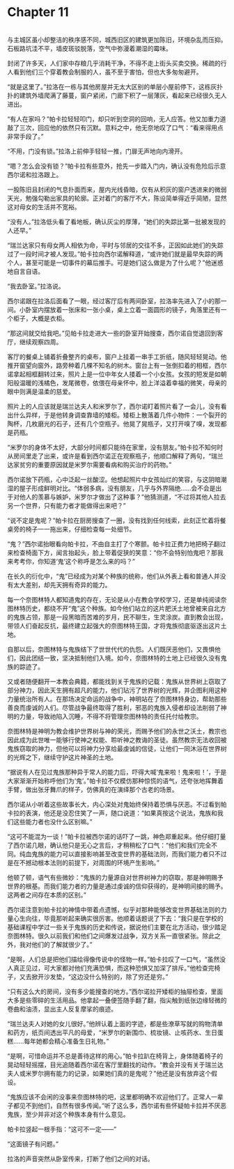 # Chapter 11

<br>
与主城区虽小却整洁的秩序感不同，城西旧区的建筑更加陈旧，环境杂乱而压抑。石板路坑洼不平，墙皮斑驳脱落，空气中弥漫着潮湿的霉味。

封闭了许多天，人们家中存粮几乎消耗干净，不得不走上街头买卖交换。稀疏的行人看到他们三个穿着教会制服的人，虽不至于害怕，但也大多匆匆避开。

“就是这里了。”拉洛在一栋与其他房屋并无太大区别的单层小屋前停下，这栋灰扑扑的建筑外墙爬满了藤蔓，窗户紧闭，门廊下积了一层薄灰，看起来已经很久无人进出。

“有人在家吗？”帕卡拉轻轻叩门，却只听到空洞的回响，无人应答。他又加重力道敲了三次，回应他的依然只有沉默。意料之中，他无奈地叹了口气：“看来得用点非常手段了。”

“不用，门没有锁。”拉洛上前伸手轻轻一推，门扉无声地向内滑开。

“嗯？怎么会没有锁？”帕卡拉有些意外，抢先一步踏入门内，确认没有危险后示意西尔诺和拉洛跟上。

一股陈旧且封闭的气息扑面而来，屋内光线昏暗，仅有从积灰的窗户透进来的微弱天光，勉强勾勒出家具的轮廓。正对着门的客厅不大，陈设简单得近乎简陋，显然这对母女的生活并不宽裕。

“没有人。”拉洛低头看了看地板，确认灰尘的厚薄，“她们的失踪比第一批被发现的人还早。”

“瑞兰达家只有母女两人相依为命，平时与邻居的交往不多，正因如此她们的失踪过了一段时间才被人发现。”帕卡拉向西尔诺解释道，“或许她们就是最早失踪的两个人，甚至可能是一切事件的幕后推手。可是她们这么做是为了什么呢？”他迷惑地自言自语。

“我去卧室。”拉洛说。

西尔诺跟在拉洛后面看了一眼，经过客厅后有两间卧室，拉洛率先进入了小的那一间。小卧室内摆放着一张床和一张小桌，桌上立着一面圆形的镜子，角落里还有一个柜子，大概是衣柜。

“那这间就交给我吧。”见帕卡拉走进大一些的卧室开始搜查，西尔诺自觉退回到客厅，继续观察四周。

客厅的餐桌上铺着折叠整齐的桌布，窗户上挂着一串手工折纸，随风轻轻晃动。他推开窗望向窗外，路旁种着几棵不知名的树木。窗台上有一张倒扣着的相框，西尔诺拿起相框翻转过来，照片上是一位中年女人搂着一个小女孩。女孩的短发是如朝阳般温暖的浅橘色，发尾微卷，依偎在母亲怀中，脸上洋溢着幸福的微笑，母亲的眼中则满是温柔的慈爱。

照片上的人应该就是瑞兰达夫人和米罗尔了，西尔诺盯着照片看了一会儿，没有看出什么异样，于是他转身调查靠墙的矮柜。矮柜上散落着几件小物件：一个裂开的陶杯，几枚磨光的石子，还有几个空瓶子。他晃了晃瓶子，又打开嗅了嗅，发现都是药瓶。

“米罗尔的身体不太好，大部分时间都只能待在家里，没有朋友。”帕卡拉不知何时从房间里走了出来，或许是看到西尔诺正在观察瓶子，他顺口解释了两句，“瑞兰达家贫穷的重要原因就是米罗尔需要看病和购买治疗的药物。”

西尔诺放下药瓶，心中泛起一丝酸涩。他想起照片中女孩灿烂的笑容，与这阴暗潮湿的屋子形成鲜明对比。“体弱多病，没有朋友，几乎与外界隔绝……会不会是出于对他人的羡慕与嫉妒，米罗尔才做出了这种事？”他猜测道，“不过将其他人拉去另一个世界，只有能力者才能做得出来吧？”

“说不定是鬼呢？”帕卡拉在厨房搜查了一圈，没有找到任何线索，此刻正忙着将餐桌旁的椅子一一拖出来，仔细检查每一处细节。

“鬼？”西尔诺抬眼看向帕卡拉，不由自主打了个寒颤。帕卡拉正费力地把椅子翻过来检查椅面下方，闻言抬起头，脸上带着促狭的笑意：“你不会特别怕鬼吧？那我来考考你，你知道‘鬼’这个称呼是怎么来的吗？”

在长久的衍化中，“鬼”已经成为对某个种族的统称，他们从外表上看和普通人并没有太大差别，却先天拥有奇异的能力。

每一个奈图林特人都知道鬼的存在，无论是从小在教会学校学习，还是单纯阅读奈图林特历史，都绕不开“鬼”这个种族。如今他们站立的这片肥沃土地曾被来自北方的鬼族占领，那是一段黑暗而苦难的岁月，民不聊生，生灵涂炭。直到教会出现，带领人们奋起反抗，最终建立起强大的奈图林特王国，才将鬼族彻底驱逐出这片土地。

自那以后，奈图林特与鬼族结下了世世代代的仇怨。人们既厌恶他们，又畏惧他们，因此团结一致，坚决抵制他们入境。如今，奈图林特的土地上已经很久没有鬼族的踪迹了。

又或者随便翻开一本教会典籍，都能找到关于鬼族的记载：鬼族从世界树上窃取了部分神力，因此天生拥有超凡的能力，他们玷污了世界树的光辉，并企图利用这种力量统治所有人。在那场决定命运的战争中，神明站在了奈图林特身边，帮助那些善良而虔诚的人们。尽管战争最终取得了胜利，邪恶的鬼族入侵者却设法削弱了神明的力量，导致祂陷入沉睡，不得不将管理奈图林特的责任托付给教宗。

奈图林特是神明为教会维护世界树与神的荣光，而赐予他们的永世之沃土，教宗也因此成为此世唯一能够行使神之权能、聆听神之教诲的圣徒。虽然教宗无法收回被鬼族窃取的神力，但他可以将神力分享给最虔诚的信徒，让他们一同沐浴在世界树的光辉之下，继续守护这片神圣的土地。

“据说有人在见过鬼族那种异于常人的能力后，吓得大喊‘鬼来啦！鬼来啦！’，于是大家渐渐开始称呼他们为‘鬼’。”帕卡拉不仅模仿那种惊慌的语气，还夸张地挥舞着手臂，做出张牙舞爪的样子，仿佛真的在演绎那个古老的场景。

西尔诺从小听着这些故事长大，内心深处对鬼始终保持着恐惧与厌恶。不过看到帕卡拉的表演，他还是没忍住笑了一声，随口说道：“如果真按这个说法，鬼族和我们这些能力者也没什么区别嘛。”

“这可不能混为一谈！”帕卡拉被西尔诺的话吓了一跳，神色郑重起来。他仔细打量了西尔诺几眼，确认他只是无心之言后，才稍稍松了口气：“他们和我们完全不同。纯血鬼族的能力可以直接影响甚至改变世界的基础法则，而我们能力者只不过是在不撼动根本法则的前提下，对周围的环境产生影响。”

他顿了顿，语气有些微妙：“鬼族的力量源自对世界树神力的窃取，那是神明赐予世界的根基。而我们能力者的力量是通过虔诚的信仰获得的，是神明间接的赐予。这两者之间存在本质的区别。”

西尔诺注意到帕卡拉的神情中带着点遗憾，似乎对那种能够改变世界基础法则的力量心生向往，毕竟那听起来确实很厉害。他顺着话题说了下去：“我只是在学校的基础课程中学过一些关于鬼族的历史和传说，据说他们主要在北方活动，很少踏足奈图林特。很久以前我们和他们之间爆发过战争，双方关系一直很紧张。除此之外，我对他们的了解就很少了。”

“是啊，人们总是把他们描绘得像传说中的怪物一样。”帕卡拉叹了一口气，“虽然没人真正见过，可大家都对他们充满恐惧，而这种恐惧又加深了排斥。”他检查完椅子，又去掀开沙发垫，“这边没什么特别的，除了穷还是穷。”

“只有这么大的房间，没有多少能搜查的地方。”西尔诺拉开矮柜的抽屉检查，里面大多是些零碎的生活用品。他拿起一叠便签随手翻了翻，指尖触到纸张边缘轻微的卷曲和油渍，显出主人反复摩挲的痕迹。

“瑞兰达夫人对她的女儿很好。”他辨认着上面的字迹，都是些潦草写就的购物清单和药方，纸页间透出平凡的母爱，“米罗尔的新围巾、梳妆镜、止咳药水、生日蛋糕……每年她都会精心准备生日礼物。”

“是啊，可惜命运并不总是善待这样的用心。”帕卡拉趴在椅背上，身体随着椅子的晃动轻轻摇摆，目光追随着西尔诺在客厅里翻找的动作。“教会并没有关于瑞兰达夫人或米罗尔拥有能力的记录，如果她们真的是鬼呢？”他还是没有放弃这个假设。

“鬼族应该不会闲的没事来奈图林特的吧，这里都明确不欢迎他们了。正常人一辈子都见不到他们，自然有很多传闻。”听了这么多，西尔诺有些怀疑帕卡拉并不厌恶鬼族，至少并非对这个种族本身有什么意见。

帕卡拉竖起一根手指：“这可不一定——”

“这面镜子有问题。”

拉洛的声音突然从卧室传来，打断了他们之间的对话。
